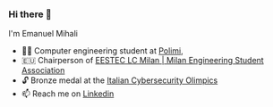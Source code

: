 ### Hi there 👋

I'm Emanuel Mihali

- 🧑‍🎓 Computer engineering student at [Polimi](https://www.polimi.it),
- 🇪🇺 Chairperson of [EESTEC LC Milan | Milan Engineering Student Association](https://eestec.net/cities/milan)
- 🔓 Bronze medal at the [Italian Cybersecurity Olimpics](https://olicyber.it/edizioni/2022)
- 📫 Reach me on [Linkedin](https://www.linkedin.com/in/emanuel-mihali/)
